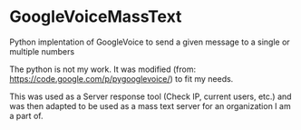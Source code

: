 GoogleVoiceMassText
===================

Python implentation of GoogleVoice to send a given message to a single or multiple numbers

The python is not my work. It was modified (from: https://code.google.com/p/pygooglevoice/) to fit my needs.

This was used as a Server response tool (Check IP, current users, etc.) and was then adapted to be used as a mass text server for an organization I am a part of.
